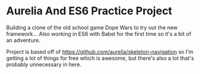 # Aurelia And ES6 Practice Project

Building a clone of the old school game Dope Wars to try out the new framework... Also working in ES6 with Babel for the first time so it's a bit of an adventure.

Project is based off of https://github.com/aurelia/skeleton-navigation so I'm getting a lot of things for free which is awesome, but there's also a lot that's probably unnecessary in here.

